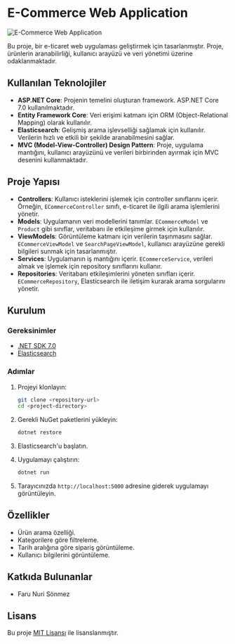 

# E-Commerce Web Application
![E-Commerce Web Application](https://github.com/farunurisonmez/ECommerce-ElasticSearch-DotNet/blob/dev/v1.0.0/Assets/ECommerceWEB.PNG)

Bu proje, bir e-ticaret web uygulaması geliştirmek için tasarlanmıştır. Proje, ürünlerin aranabilirliği, kullanıcı arayüzü ve veri yönetimi üzerine odaklanmaktadır.

## Kullanılan Teknolojiler

- **ASP.NET Core**: Projenin temelini oluşturan framework. ASP.NET Core 7.0 kullanılmaktadır.
- **Entity Framework Core**: Veri erişimi katmanı için ORM (Object-Relational Mapping) olarak kullanılır.
- **Elasticsearch**: Gelişmiş arama işlevselliği sağlamak için kullanılır. Verilerin hızlı ve etkili bir şekilde aranabilmesini sağlar.
- **MVC (Model-View-Controller) Design Pattern**: Proje, uygulama mantığını, kullanıcı arayüzünü ve verileri birbirinden ayırmak için MVC desenini kullanmaktadır.

## Proje Yapısı

- **Controllers**: Kullanıcı isteklerini işlemek için controller sınıflarını içerir. Örneğin, `ECommerceController` sınıfı, e-ticaret ile ilgili arama işlemlerini yönetir.
- **Models**: Uygulamanın veri modellerini tanımlar. `ECommerceModel` ve `Product` gibi sınıflar, veritabanı ile etkileşime girmek için kullanılır.
- **ViewModels**: Görüntüleme katmanı için verilerin taşınmasını sağlar. `ECommerceViewModel` ve `SearchPageViewModel`, kullanıcı arayüzüne gerekli bilgileri sunmak için tasarlanmıştır.
- **Services**: Uygulamanın iş mantığını içerir. `ECommerceService`, verileri almak ve işlemek için repository sınıflarını kullanır.
- **Repositories**: Veritabanı etkileşimlerini yöneten sınıfları içerir. `ECommerceRepository`, Elasticsearch ile iletişim kurarak arama sorgularını yönetir.

## Kurulum

### Gereksinimler

- [.NET SDK 7.0](https://dotnet.microsoft.com/download)
- [Elasticsearch](https://www.elastic.co/downloads/elasticsearch)

### Adımlar

1. Projeyi klonlayın:
   ```bash
   git clone <repository-url>
   cd <project-directory>
   ```

2. Gerekli NuGet paketlerini yükleyin:
   ```bash
   dotnet restore
   ```

3. Elasticsearch'u başlatın.

4. Uygulamayı çalıştırın:
   ```bash
   dotnet run
   ```

5. Tarayıcınızda `http://localhost:5000` adresine giderek uygulamayı görüntüleyin.

## Özellikler

- Ürün arama özelliği.
- Kategorilere göre filtreleme.
- Tarih aralığına göre sipariş görüntüleme.
- Kullanıcı bilgilerini görüntüleme.

## Katkıda Bulunanlar

- Faru Nuri Sönmez

## Lisans

Bu proje [MIT Lisansı](LICENSE) ile lisanslanmıştır.
